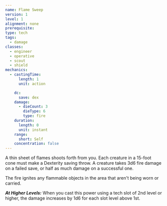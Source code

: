 ```yaml
---
name: Flame Sweep
version: 1
level: 1
alignment: none
prerequisite: 
type: tech
tags:
  - damage
classes:
  - engineer
  - operative
  - scout
  - shield
mechanics:
  - castingTime:
      length: 1
      unit: action

    dc:
      save: dex
    damage:
      - dieCount: 3
        dieType: 6
        type: fire
    duration:
      length: 0
      unit: instant
    range:
      short: Self
    concentration: false
---
```

A thin sheet of flames shoots forth from you. Each creature in a 15-foot cone must make a Dexterity saving throw. A creature takes 3d6 fire damage on a failed save, or half as much damage on a successful one.

The fire ignites any flammable objects in the area that aren't being worn or carried.

***__At Higher Levels__:*** When you cast this power using a tech slot of 2nd level or higher, the damage increases by 1d6 for each slot level above 1st.
    